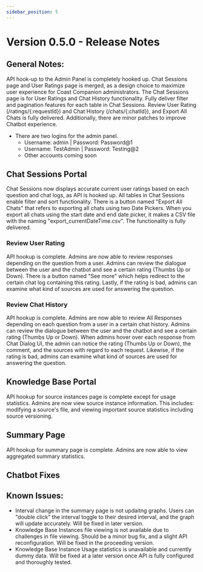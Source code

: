 ```yaml
---
sidebar_position: 5
---
```


# Version 0.5.0 - Release Notes

## General Notes:

API hook-up to the Admin Panel is completely hooked up. Chat Sessions page and User Ratings page is merged, as a design choice to maximize user experience for Coast Companion administrators. The Chat Sessions page is for User Ratings and Chat History functionality. Fully deliver filter and pagination features for each table in Chat Sessions. Review User Rating (/ratings/{:requestId}) and Chat History (/chats/{:chatId}), and Export All Chats is fully delivered. Additionally, there are minor patches to improve Chatbot experience.

- There are two logins for the admin panel.
    - Username: admin | Password: Password@1
    - Username: TestAdmin | Password: Testing@2
    - Other accounts coming soon

## Chat Sessions Portal

Chat Sessions now displays accurate current user ratings based on each question and chat logs, as API is hooked up. All tables in Chat Sessions enable filter and sort functionality. There is a button named "Export All Chats" that refers to exporting all chats using two Date Pickers. When you export all chats using the start date and end date picker, it makes a CSV file with the naming "export_currentDateTime.csv". The functionality is fully delivered.

### Review User Rating 

API hookup is complete. Admins are now able to review responses depending on the question from a user. Admins can review the dialogue between the user and the chatbot and see a certain rating (Thumbs Up or Down). There is a button named "See more" which helps redirect to the certain chat log containing this rating. Lastly, if the rating is bad, admins can examine what kind of sources are used for answering the question.

### Review Chat History 

API hookup is complete. Admins are now able to review All Responses depending on each question from a user in a certain chat history. Admins can review the dialogue between the user and the chatbot and see a certain rating (Thumbs Up or Down). When admins hover over each response from Chat Dialog UI, the admin can notice the rating (Thumbs Up or Down), the comment, and the sources with regard to each request. Likewise, if the rating is bad, admins can examine what kind of sources are used for answering the question.

## Knowledge Base Portal

API hookup for source instances page is complete except for usage statistics. Admins are now view source instance information. This includes: modifying a source's file, and viewing important source statistics including source versioning.

## Summary Page
API hookup for summary page is complete. Admins are now able to view aggregated summary statistics.

## Chatbot Fixes


## Known Issues:

- Interval change in the summary page is not updaitng graphs. Users can "double click" the interval toggle to their desired interval, and the graph will update accurately. Will be fixed in later version.
- Knowledge Base Instances file viewing is not available due to challenges in file viewing. Should be a minor bug fix, and a slight API reconfiguration. Will be fixed in the proceeding version.
- Knowledge Base Instance Usage statistics is unavailable and currently dummy data. Will be fixed at a later version once API is fully configured and thoroughly tested.
